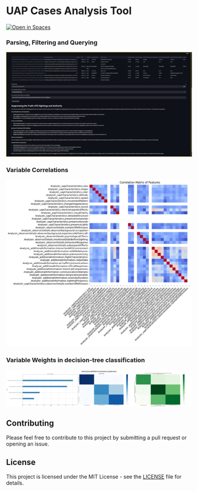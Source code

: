 <h1>UAP Cases Analysis Tool</h1>

<a href="https://huggingface.co/spaces/Ashoka74/UFOSINT"><img src="https://huggingface.co/datasets/huggingface/badges/resolve/main/open-in-hf-spaces-xl-dark.svg" alt="Open in Spaces"></a>

<h3>Parsing, Filtering and Querying</h3>

![Parsing, Filtering and Querying](UFO_APP_SCREENSHOT.png?raw=true "Parsing, Filtering and Querying")
</br>
<h3>Variable Correlations</h3>

![Variable Correlations](corr_grouped_features.png?raw=true "Correlation of Variables")</br>
<h3>Variable Weights in decision-tree classification</h3> 

![Analysis of Variable importances](Analyzer_additionalInformation.interactionWithEnvironment_0.75_prediction_XGB.jpeg?raw=true "Variable weights for decision-tree classification")

## Contributing

Please feel free to contribute to this project by submitting a pull request or opening an issue.

## License

This project is licensed under the MIT License - see the [LICENSE](LICENSE) file for details.
